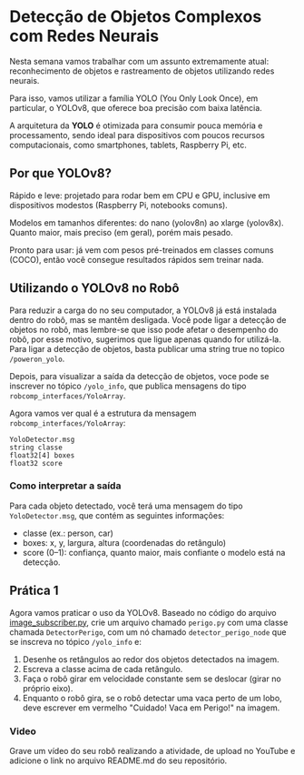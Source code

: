 # Detecção de Objetos Complexos com Redes Neurais

Nesta semana vamos trabalhar com um assunto extremamente atual: reconhecimento de objetos e rastreamento de objetos utilizando redes neurais. 

Para isso, vamos utilizar a família YOLO (You Only Look Once), em particular, o YOLOv8, que oferece boa precisão com baixa latência.

A arquitetura da **YOLO** é otimizada para consumir pouca memória e processamento, sendo ideal para dispositivos com poucos recursos computacionais, como smartphones, tablets, Raspberry Pi, etc.

## Por que YOLOv8?

Rápido e leve: projetado para rodar bem em CPU e GPU, inclusive em dispositivos modestos (Raspberry Pi, notebooks comuns).

Modelos em tamanhos diferentes: do nano (yolov8n) ao xlarge (yolov8x). Quanto maior, mais preciso (em geral), porém mais pesado.

Pronto para usar: já vem com pesos pré-treinados em classes comuns (COCO), então você consegue resultados rápidos sem treinar nada.

## Utilizando o YOLOv8 no Robô

Para reduzir a carga do no seu computador, a YOLOv8 já está instalada dentro do robô, mas se mantêm desligada. Você pode ligar a detecção de objetos no robô, mas lembre-se que isso pode afetar o desempenho do robô, por esse motivo, sugerimos que ligue apenas quando for utilizá-la.
Para ligar a detecção de objetos, basta publicar uma string true no topico `/poweron_yolo`.

Depois, para visualizar a saída da detecção de objetos, voce pode se inscrever no tópico `/yolo_info`, que publica mensagens do tipo `robcomp_interfaces/YoloArray`.

Agora vamos ver qual é a estrutura da mensagem `robcomp_interfaces/YoloArray`:

```
YoloDetector.msg 
string classe
float32[4] boxes
float32 score
```

### Como interpretar a saída

Para cada objeto detectado, você terá uma mensagem do tipo `YoloDetector.msg`, que contém as seguintes informações:

* classe (ex.: person, car)
* boxes: x, y, largura, altura (coordenadas do retângulo)
* score (0–1): confiança, quanto maior, mais confiante o modelo está na detecção.

## Prática 1
Agora vamos praticar o uso da YOLOv8.
Baseado no código do arquivo [image_subscriber.py](/docs/modulos/06-visao-p3/util/image_subscriber.py), crie um arquivo chamado `perigo.py` com uma classe chamada `DetectorPerigo`, com um nó chamado `detector_perigo_node` que se inscreva no tópico `/yolo_info` e:

1. Desenhe os retângulos ao redor dos objetos detectados na imagem.
2. Escreva a classe acima de cada retângulo.
3. Faça o robô girar em velocidade constante sem se deslocar (girar no próprio eixo).
4. Enquanto o robô gira, se o robô detectar uma vaca perto de um lobo, deve escrever em vermelho "Cuidado! Vaca em Perigo!" na imagem.

### Video
Grave um vídeo do seu robô realizando a atividade, de upload no YouTube e adicione o link no arquivo README.md do seu repositório.


